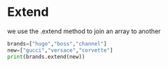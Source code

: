 # Extend

we use the .extend method to join an array to another 

```py
brands=["hugo","boss","channel"]
new=["gucci","versace","corvette"]
print(brands.extend(new))
```